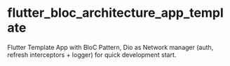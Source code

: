 # flutter_bloc_architecture_app_template

Flutter Template App with BloC Pattern, Dio as Network manager (auth, refresh interceptors + logger) for quick development start.